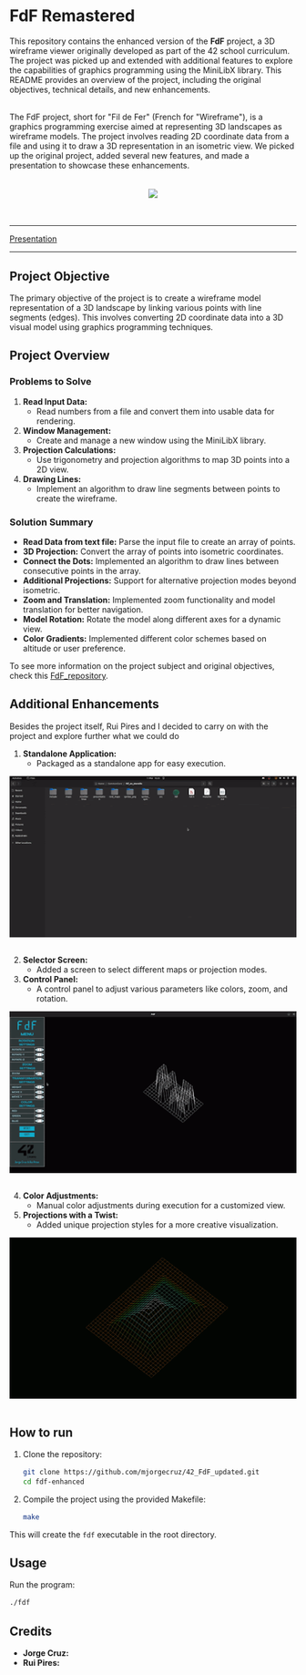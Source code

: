 # FdF Remastered

This repository contains the enhanced version of the **FdF** project, a 3D wireframe viewer originally developed as part of the 42 school curriculum. The project was picked up and extended with additional features to explore the capabilities of graphics programming using the MiniLibX library. This README provides an overview of the project, including the original objectives, technical details, and new enhancements. </br></br>

The FdF project, short for "Fil de Fer" (French for "Wireframe"), is a graphics programming exercise aimed at representing 3D landscapes as wireframe models. The project involves reading 2D coordinate data from a file and using it to draw a 3D representation in an isometric view. We picked up the original project, added several new features, and made a presentation to showcase these enhancements.</br></br>
<div align="center">
<img src="https://github.com/mjorgecruz/42_FdF_updated/blob/main/presentation/gifs/GIFMaker_me.gif" align="center"/>
</div>
</br></br>

---

[Presentation](https://github.com/mjorgecruz/42_FdF_updated/blob/main/FdF_Rui_Jorge.pdf)

---

## Project Objective

The primary objective of the project is to create a wireframe model representation of a 3D landscape by linking various points with line segments (edges). This involves converting 2D coordinate data into a 3D visual model using graphics programming techniques.

## Project Overview

### Problems to Solve

1. **Read Input Data:**
   - Read numbers from a file and convert them into usable data for rendering.
2. **Window Management:**
   - Create and manage a new window using the MiniLibX library.
3. **Projection Calculations:**
   - Use trigonometry and projection algorithms to map 3D points into a 2D view.
4. **Drawing Lines:**
   - Implement an algorithm to draw line segments between points to create the wireframe.

### Solution Summary

- **Read Data from text file:** Parse the input file to create an array of points.
- **3D Projection:** Convert the array of points into isometric coordinates.
- **Connect the Dots:** Implemented an algorithm to draw lines between consecutive points in the array.
- **Additional Projections:** Support for alternative projection modes beyond isometric.
- **Zoom and Translation:** Implemented zoom functionality and model translation for better navigation.
- **Model Rotation:** Rotate the model along different axes for a dynamic view.
- **Color Gradients:** Implemented different color schemes based on altitude or user preference.

To see more information on the project subject and original objectives, check this [FdF_repository](https://github.com/mjorgecruz/42_fdf).

## Additional Enhancements

Besides the project itself, Rui Pires and I decided to carry on with the project and explore further what we could do 

1. **Standalone Application:**
   - Packaged as a standalone app for easy execution.

<div align="center">
<img src="https://github.com/mjorgecruz/42_FdF_updated/blob/main/fdf0.gif" align="center"/>
</div>
</br>

2. **Selector Screen:**
   - Added a screen to select different maps or projection modes.
3. **Control Panel:**
   - A control panel to adjust various parameters like colors, zoom, and rotation.
   

<div align="center">
<img src="https://github.com/mjorgecruz/42_FdF_updated/blob/main/fdf1.gif" align="center"/>
</div>
</br>

4. **Color Adjustments:**
   - Manual color adjustments during execution for a customized view.
5. **Projections with a Twist:**
   - Added unique projection styles for a more creative visualization.
     

<div align="center">
<img src="https://github.com/mjorgecruz/42_FdF_updated/blob/main/fdf3.gif" align="center"/>
</div>
</br>

## How to run

1. Clone the repository:

    ```bash
    git clone https://github.com/mjorgecruz/42_FdF_updated.git
    cd fdf-enhanced
    ```

2. Compile the project using the provided Makefile:

    ```bash
    make
    ```

This will create the `fdf` executable in the root directory.

## Usage

Run the program:

```bash
./fdf
```

## Credits

- **Jorge Cruz:**
- **Rui Pires:**

